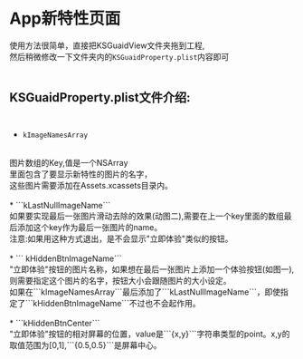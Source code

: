 # App新特性页面
使用方法很简单，直接把KSGuaidView文件夹拖到工程,<br/>然后稍微修改一下文件夹内的```KSGuaidProperty.plist```内容即可<br>
<br/>

## KSGuaidProperty.plist文件介绍:<br/><br/>
 * ```kImageNamesArray```
<br/>
    图片数组的Key,值是一个NSArray<br/> 
    里面包含了要显示新特性的图片的名字，<br/>
    这些图片需要添加在Assets.xcassets目录内。<br/><br/>
 * ```kLastNullImageName```
<br/>
如果要实现最后一张图片滑动去除的效果(动图二),需要在上一个key里面的数组最后添加这个key作为最后一张图片的name。<br/>
注意:如果用这种方式退出，是不会显示"立即体验"类似的按钮。<br/><br/>
* ``` kHiddenBtnImageName```
<br/>
"立即体验"按钮的图片名称，如果想在最后一张图片上添加一个体验按钮(如图一),则需要指定这个图片的名字，按钮大小会跟随图片的大小设定。<br/>
如果在```kImageNamesArray```最后添加了```kLastNullImageName```，即使指定了```kHiddenBtnImageName```不过也不会起作用。<br/><br/>
* ```kHiddenBtnCenter```
<br/>
"立即体验"按钮的相对屏幕的位置，value是```{x,y}```字符串类型的point。x,y的取值范围为[0,1],```{0.5,0.5}```是屏幕中心。
